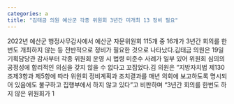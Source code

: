 ```yaml
---
categories: a
title: "김태금 의원 예산군 각종 위원회 3년간 미개최 13 정비 필요"
---
```

2022년 예산군 행정사무감사에서 예산군 자문위원회 115개 중 16개가 3년간 회의를 한 번도 개최하지 않는 등 전반적으로 정비가 필요한 것으로 나타났다.김태금 의원은 19일 기획담당관 감사부터 각종 위원회 운영 시 법령 미준수 사례가 일부 있어 위원회 심의의 공정성에 합리적인 의심을 갖지 않을 수 없다고 꼬집었다.김 의원은 “지방자치법 제130조제3항과 제5항에 따라 위원회 정비계획과 조치결과를 매년 의회에 보고하도록 명시되어 있음에도 불구하고 집행부에서 하지 않고 있다”고 비판하며 “3년간 회의를 한번도 하지 않은 위원회가 1